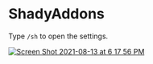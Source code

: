 # ShadyAddons

Type `/sh` to open the settings.

[![Screen Shot 2021-08-13 at 6 17 56 PM](https://user-images.githubusercontent.com/64276359/129430260-0357bf71-b81b-4893-9787-577c58ed2efc.png)](https://www.youtube.com/watch?v=T_Qw-zCRjLg)
